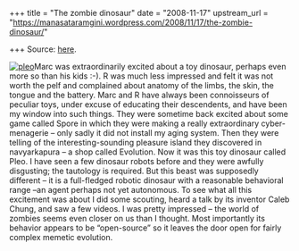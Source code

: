 +++
title = "The zombie dinosaur"
date = "2008-11-17"
upstream_url = "https://manasataramgini.wordpress.com/2008/11/17/the-zombie-dinosaur/"

+++
Source: [here](https://manasataramgini.wordpress.com/2008/11/17/the-zombie-dinosaur/).

[![pleo](https://i2.wp.com/farm4.static.flickr.com/3158/3037653876_651dc78e09_o.jpg)](http://www.flickr.com/photos/24766652@N05/3037653876/ "pleo by somasushma, on Flickr")Marc was extraordinarily excited about a toy dinosaur, perhaps even more so than his kids :-). R was much less impressed and felt it was not worth the pelf and complained about anatomy of the limbs, the skin, the tongue and the battery. Marc and R have always been connoisseurs of peculiar toys, under excuse of educating their descendents, and have been my window into such things. They were sometime back excited about some game called Spore in which they were making a really extraordinary cyber-menagerie – only sadly it did not install my aging system. Then they were telling of the interesting-sounding pleasure island they discovered in navyarkapura – a shop called Evolution. Now it was this toy dinosaur called Pleo. I have seen a few dinosaur robots before and they were awfully disgusting; the tautology is required. But this beast was supposedly different – it is a full-fledged robotic dinosaur with a reasonable behavioral range –an agent perhaps not yet autonomous. To see what all this excitement was about I did some scouting, heard a talk by its inventor Caleb Chung, and saw a few videos. I was pretty impressed – the world of zombies seems even closer on us than I thought. Most importantly its behavior appears to be “open-source” so it leaves the door open for fairly complex memetic evolution.

